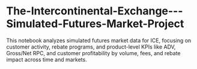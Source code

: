 # The-Intercontinental-Exchange---Simulated-Futures-Market-Project
This notebook analyzes simulated futures market data for ICE, focusing on customer activity, rebate programs, and product-level KPIs like ADV, Gross/Net RPC, and customer profitability by volume, fees, and rebate impact across time and markets.
